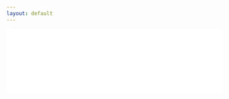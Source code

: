 ```yaml
---
layout: default
---  
```

<div id="content">
    <iframe name="contentframe" src="help/CN/html/5425.html" 
    width="100%" 
    onload="this.height=0;var fdh=(this.Document?this.Document.body.scrollHeight:this.contentDocument.body.offsetHeight);this.height=(fdh>700?fdh:700)" 
    frameborder="0" scrolling="no"> </iframe>
</div>